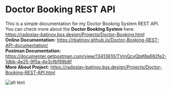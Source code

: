 # Doctor Booking REST API
This is a simple documentation for my Doctor Booking System REST API.  
You can check more about the **Doctor Booking System** here: https://radoslav-batinov.bss.design/Projects/Doctor-Booking.html  
**Online Documentation:** https://rbatinov.github.io/Doctor-Booking-REST-API-documentation/  
**Postman Documentation:** https://documenter.getpostman.com/view/13413610/TVmQcvQb#8a682fe2-1dbb-4e25-9f5a-4e3cfbf99b8f  
**More About Project:** https://radoslav-batinov.bss.design/Projects/Doctor-Booking-REST-API.html

![alt text](https://radoslav-batinov.bss.design/assets/img/Projects/Doctor-Booking-REST-API/Doctor-Booking-REST-API-Landing.jpg?h=e8dfdeb650b22cf28eb1b695457d4a11)
